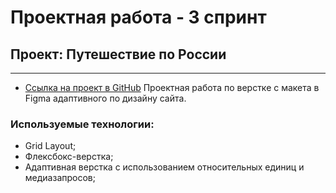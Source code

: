 # Проектная работа - 3 спринт
## Проект: Путешествие по России
------
* [Ссылка на проект в GitHub](https://github.com/MargaritaShumilina/russian-travel.git)
Проектная работа по верстке с макета в Figma адаптивного по дизайну сайта.
### Используемые технологии:
 * Grid Layout;
 * Флексбокс-верстка;
 * Адаптивная верстка с использованием относительных единиц и медиазапросов;